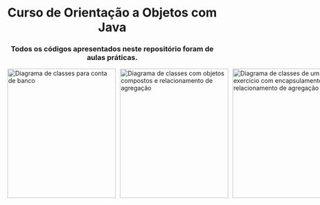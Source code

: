 <h1 align="center"> Curso de Orientação a Objetos com <strong>Java</strong> </h1>

<h3 align="center"> Todos os códigos apresentados neste repositório foram de aulas práticas. </h3>

<div style="display: flex; justify-content: space-between;">
    <img src="https://i.imgur.com/0IRVopJ.png" height="300" width="250" alt="Diagrama de classes para conta de banco" style="margin-left: 10px"/>
    <img src="https://i.imgur.com/DQExFaX.png" height="300" width="250" alt="Diagrama de classes com objetos compostos e relacionamento de agregação" style="margin-left: 10px"> 
    <img src="https://i.imgur.com/LWpiWFA.png" height="300" width="250" alt="Diagrama de classes de um exercicio com encapsulamento, e relacionamento de agregação" style="margin-left: 10px">
    <img src="https://i.imgur.com/hdgyGAF.png" height="300" width="250" alt="UML de Árvore de Herança e seus conceitos" style="margin-left: 10px">
</div>


